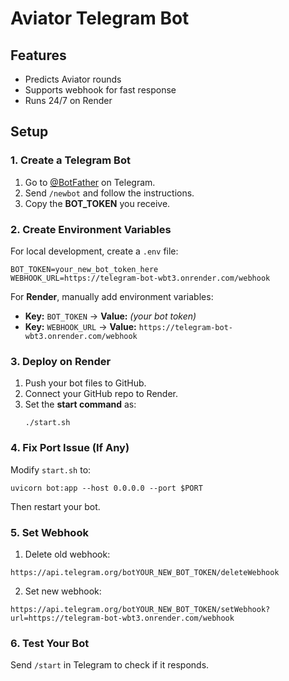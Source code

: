 # Aviator Telegram Bot

## Features
- Predicts Aviator rounds
- Supports webhook for fast response
- Runs 24/7 on Render

## Setup

### 1. Create a Telegram Bot
1. Go to [@BotFather](https://t.me/BotFather) on Telegram.
2. Send `/newbot` and follow the instructions.
3. Copy the **BOT_TOKEN** you receive.

### 2. Create Environment Variables
For local development, create a `.env` file:
```
BOT_TOKEN=your_new_bot_token_here
WEBHOOK_URL=https://telegram-bot-wbt3.onrender.com/webhook
```
For **Render**, manually add environment variables:
- **Key:** `BOT_TOKEN` → **Value:** *(your bot token)*
- **Key:** `WEBHOOK_URL` → **Value:** `https://telegram-bot-wbt3.onrender.com/webhook`

### 3. Deploy on Render
1. Push your bot files to GitHub.
2. Connect your GitHub repo to Render.
3. Set the **start command** as:
   ```
   ./start.sh
   ```

### 4. Fix Port Issue (If Any)
Modify `start.sh` to:
```
uvicorn bot:app --host 0.0.0.0 --port $PORT
```
Then restart your bot.

### 5. Set Webhook
1. Delete old webhook:
```
https://api.telegram.org/botYOUR_NEW_BOT_TOKEN/deleteWebhook
```
2. Set new webhook:
```
https://api.telegram.org/botYOUR_NEW_BOT_TOKEN/setWebhook?url=https://telegram-bot-wbt3.onrender.com/webhook
```

### 6. Test Your Bot
Send `/start` in Telegram to check if it responds.
